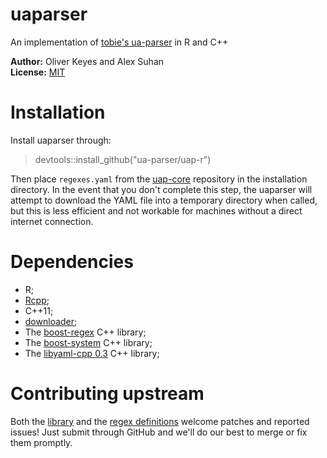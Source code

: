 uaparser
=========
An implementation of [tobie's ua-parser](http://www.uaparser.org/) in R and C++

__Author:__ Oliver Keyes and Alex Suhan<br/>
__License:__ [MIT](http://opensource.org/licenses/MIT)<br/>

Installation
=====
Install uaparser through:

>devtools::install_github("ua-parser/uap-r")

Then place <code>regexes.yaml</code>
from the [uap-core](https://github.com/ua-parser/uap-core) repository in the installation directory. In the event
that you don't complete this step, the uaparser will attempt to download the YAML file into a temporary directory
when called, but this is less efficient and not workable for machines without a direct internet connection.

Dependencies
======
* R;
* [Rcpp](http://cran.rstudio.com/web/packages/Rcpp/);
* C++11;
* [downloader](http://cran.r-project.org/web/packages/downloader/index.html);
* The [boost-regex](http://www.boost.org/doc/libs/1_57_0/libs/regex/doc/html/index.html) C++ library;
* The [boost-system](http://www.boost.org/doc/libs/1_57_0/libs/system/doc/index.html) C++ library;
* The [libyaml-cpp 0.3](https://code.google.com/p/yaml-cpp/) C++ library;

Contributing upstream
======
Both the [library](https://github.com/ua-parser/uap-r) and the
[regex definitions](https://github.com/ua-parser/uap-core) welcome patches and reported issues! Just submit through GitHub and we'll do our best to merge or fix them promptly.

